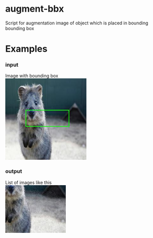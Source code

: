 # augment-bbx
Script for augmentation image of object which is placed in bounding bounding box

# Examples
### input
Image with bounding box  
![picture](https://github.com/dimagrshk/augment-bbx/blob/master/examples/image_before.jpg)
### output
List of images like this  
![picture](https://github.com/dimagrshk/augment-bbx/blob/master/examples/croped_aug.jpg)
